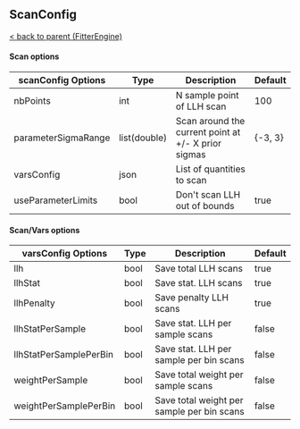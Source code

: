 ## ScanConfig

[< back to parent (FitterEngine)](FitterEngine.md)


#### Scan options

| scanConfig Options  | Type         | Description                                         | Default |
|---------------------|--------------|-----------------------------------------------------|---------|
| nbPoints            | int          | N sample point of LLH scan                          | 100     |
| parameterSigmaRange | list(double) | Scan around the current point at +/- X prior sigmas | {-3, 3} |
| varsConfig          | json         | List of quantities to scan                          |         |
| useParameterLimits  | bool         | Don't scan LLH out of bounds                        | true    |


#### Scan/Vars options

| varsConfig Options     | Type | Description                                | Default |
|------------------------|------|--------------------------------------------|---------|
| llh                    | bool | Save total LLH scans                       | true    |
| llhStat                | bool | Save stat. LLH scans                       | true    |
| llhPenalty             | bool | Save penalty LLH scans                     | true    |
| llhStatPerSample       | bool | Save stat. LLH per sample scans            | false   |
| llhStatPerSamplePerBin | bool | Save stat. LLH per sample per bin scans    | false   |
| weightPerSample        | bool | Save total weight per sample scans         | false   |
| weightPerSamplePerBin  | bool | Save total weight per sample per bin scans | false   |
